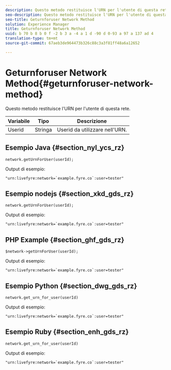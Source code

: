 ```yaml
---
description: Questo metodo restituisce l'URN per l'utente di questa rete.
seo-description: Questo metodo restituisce l'URN per l'utente di questa rete.
seo-title: Geturnforuser Network Method
solution: Experience Manager
title: Geturnforuser Network Method
uuid: b 70 b 8 b 0 f -2 b 3 a -4 a 1 d -90 d 0-93 a 97 a 137 ad 4
translation-type: tm+mt
source-git-commit: 67aeb3de964473b326c88c3a3f81ff48a6a12652

---
```



# Geturnforuser Network Method{#geturnforuser-network-method}

Questo metodo restituisce l'URN per l'utente di questa rete.

| Variabile | Tipo | Descrizione |
|--- |--- |--- |
| Userid | Stringa | Userid da utilizzare nell'URN. |

## Esempio Java {#section_nyl_ycs_rz}

```
network.getUrnForUser(userId);
```

Output di esempio:

```
"urn:livefyre:network=`example.fyre.co`:user=tester" 
```

## Esempio nodejs {#section_xkd_gds_rz}

```
network.getUrnForUser(userId);
```

Output di esempio:

```
"urn:livefyre:network=`example.fyre.co`:user=tester" 
```

## PHP Example {#section_ghf_gds_rz}

```
$network->getUrnForUser(userId); 
```

Output di esempio:

```
"urn:livefyre:network=`example.fyre.co`:user=tester" 
```

## Esempio Python {#section_dwg_gds_rz}

```
network.get_urn_for_user(userId) 
```

Output di esempio:

```
"urn:livefyre:network=`example.fyre.co`:user=tester" 
```

## Esempio Ruby {#section_enh_gds_rz}

```
network.get_urn_for_user(userId) 
```

Output di esempio:

```
"urn:livefyre:network=`example.fyre.co`:user=tester" 
```
